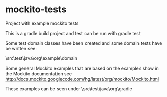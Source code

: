 mockito-tests
=============

Project with example mockito tests

This is a gradle build project and test can be run with gradle test

Some test domain classes have been created and some domain tests have be written see:

\src\test\java\org\example\domain

Some general Mockito examples that are based on the examples show in the Mockito documentation see http://docs.mockito.googlecode.com/hg/latest/org/mockito/Mockito.html

These examples can be seen under
\src\test\java\org\gradle

